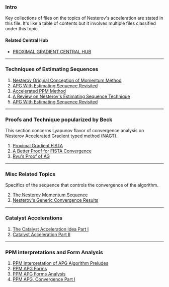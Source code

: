 ### **Intro**

Key collections of files on the topics of Nesterov's acceleration are stated in this file.
It's like a table of contents but it involves multiple files classified under this topic. 

#### **Related Central Hub**
- [PROXIMAL GRADIENT CENTRAL HUB](PROXIMAL%20GRADIENT%20CENTRAL%20HUB.md)


---
### **Techniques of Estimating Sequences**
1. [Nesterov Original Conception of Momentum Method](Nesterov%20Original%20Conception%20of%20Momentum%20Method.md)
2. [APG With Estimating Sequence Revisited](APG%20With%20Estimating%20Sequence%20Revisited.md)
3. [Accelerated PPM Method](Accelerated%20PPM%20Method.md)
5. [A Review on Nesterov's Estimating Sequence Technique](A%20Review%20on%20Nesterov's%20Estimating%20Sequence%20Technique.md)
6. [APG With Estimating Sequence Revisited](APG%20With%20Estimating%20Sequence%20Revisited.md)

---
### **Proofs and Technique popularized by Beck**

This section concerns Lyapunov flavor of convergence analysis on Nesterov Accelerated Gradient typed method (NAGT). 

1. [Proximal Gradient FISTA](Proximal%20Gradient%20FISTA.md)
2. [A Better Proof for FISTA Convergence](A%20Better%20Proof%20for%20FISTA%20Convergence.md)
3. [Ryu's Proof of AG](Ryu's%20Proof%20of%20AG.md)

---
### **Misc Related Topics**

Specifics of the sequence that controls the convergence of the algorithm. 

2. [The Nesterov Momentum Sequence](The%20Nesterov%20Momentum%20Sequence.md)
3. [Nesterov's Generic Convergence Results](Nesterov's%20Generic%20Convergence%20Results.md)

---
### **Catalyst Accelerations**

1. [The Catalyst Acceleration Idea Part I](The%20Catalyst%20Acceleration%20Idea%20Part%20I.md)
2. [Catalyst Acceleration Part II](Catalyst%20Acceleration%20Part%20II.md)

---
### **PPM interpretations and Form Analysis**

1. [PPM Interpretation of APG Algorithm Preludes](PPM%20Interpretation%20of%20APG%20Algorithm%20Preludes.md)
2. [PPM APG Forms](PPM%20APG%20Forms.md)
3. [PPM APG Forms Analysis](PPM%20APG%20Forms%20Analysis.md)
4. [PPM APG, Convergence Part I](PPM%20APG,%20Convergence%20Part%20I.md)



